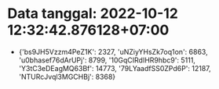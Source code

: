 # Data tanggal: 2022-10-12 12:32:42.876128+07:00

* {'bs9JH5Vzzm4PeZ1K': 2327, 'uNZiyYHsZk7oq1on': 6863, 'u0bhasef76dArUPj': 8799, '10GqCIRdIHR9hbc9': 5111, 'Y3tC3eDEagMQ63Bf': 14773, '79LYaadfSS0ZPd6P': 12187, 'NTURcJvql3MGCHBj': 8368}
